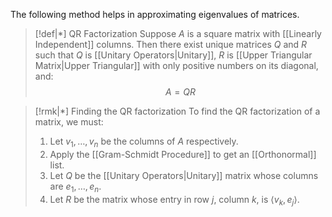 The following method helps in approximating eigenvalues of matrices.

>[!def|*] QR Factorization
>Suppose $A$ is a square matrix with [[Linearly Independent]] columns. Then there exist unique matrices $Q$ and $R$ such that $Q$ is [[Unitary Operators|Unitary]], $R$ is [[Upper Triangular Matrix|Upper Triangular]] with only positive numbers on its diagonal, and: $$A = QR$$

>[!rmk|*] Finding the QR factorization
>To find the QR factorization of a matrix, we must:
>1. Let $v_1, \dots, v_n$ be the columns of $A$ respectively. 
>2. Apply the [[Gram-Schmidt Procedure]] to get an [[Orthonormal]] list. 
>3. Let $Q$ be the [[Unitary Operators|Unitary]] matrix whose columns are $e_1, \dots , e_n$. 
>4. Let $R$ be the matrix whose entry in row $j$, column $k$, is $\langle  v_k, e_j \rangle$. 

